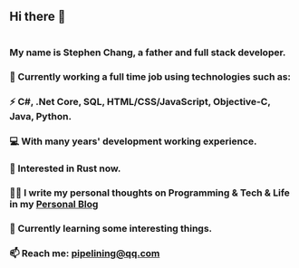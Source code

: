 ## Hi there 👋

<img src="https://cdn.zhangdd.tech/icons/stickers.png" alt="">

### My name is Stephen Chang, a father and full stack developer.
### 🔭 Currently working a full time job using technologies such as:
### ⚡ C#, .Net Core, SQL, HTML/CSS/JavaScript, Objective-C, Java, Python. 
### 💻 With many years' development working experience.
### 💖 Interested in Rust now.
### ✍🏻 I write my personal thoughts on Programming & Tech & Life in my [Personal Blog](https://zhangdd.tech)
### 🌱 Currently learning some interesting things.
### 📫 Reach me: pipelining@qq.com
